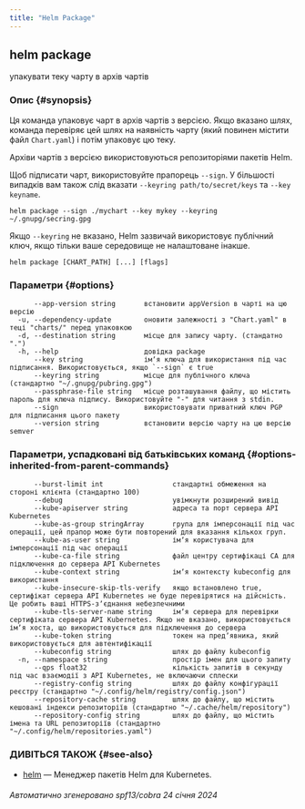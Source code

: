 ```yaml
---
title: "Helm Package"
---
```


## helm package

упакувати теку чарту в архів чартів

### Опис {#synopsis}

Ця команда упаковує чарт в архів чартів з версією. Якщо вказано шлях, команда перевіряє цей шлях на наявність чарту (який повинен містити файл `Chart.yaml`) і потім упаковує цю теку.

Архіви чартів з версією використовуються репозиторіями пакетів Helm.

Щоб підписати чарт, використовуйте прапорець `--sign`. У більшості випадків вам також слід вказати `--keyring path/to/secret/keys` та `--key keyname`.

```shell
helm package --sign ./mychart --key mykey --keyring ~/.gnupg/secring.gpg
```

Якщо `--keyring` не вказано, Helm зазвичай використовує публічний ключ, якщо тільки ваше середовище не налаштоване інакше.

```shell
helm package [CHART_PATH] [...] [flags]
```

### Параметри {#options}

```none
      --app-version string       встановити appVersion в чарті на цю версію
  -u, --dependency-update        оновити залежності з "Chart.yaml" в теці "charts/" перед упаковкою
  -d, --destination string       місце для запису чарту. (стандатно ".")
  -h, --help                     довідка package
      --key string               імʼя ключа для використання під час підписання. Використовується, якщо `--sign` є true
      --keyring string           місце для публічного ключа (стандартно "~/.gnupg/pubring.gpg")
      --passphrase-file string   місце розташування файлу, що містить пароль для ключа підпису. Використовуйте "-" для читання з stdin.
      --sign                     використовувати приватний ключ PGP для підписання цього пакету
      --version string           встановити версію чарту на цю версію semver
```

### Параметри, успадковані від батьківських команд {#options-inherited-from-parent-commands}

```none
      --burst-limit int                 стандартні обмеження на стороні клієнта (стандартно 100)
      --debug                           увімкнути розширений вивід
      --kube-apiserver string           адреса та порт сервера API Kubernetes
      --kube-as-group stringArray       група для імперсонації під час операції, цей прапор може бути повторений для вказання кількох груп.
      --kube-as-user string             імʼя користувача для імперсонації під час операції
      --kube-ca-file string             файл центру сертифікаці СА для підключення до сервера API Kubernetes
      --kube-context string             імʼя контексту kubeconfig для використання
      --kube-insecure-skip-tls-verify   якщо встановлено true, сертифікат сервера API Kubernetes не буде перевірятися на дійсність. Це робить ваші HTTPS-зʼєднання небезпечними
      --kube-tls-server-name string     імʼя сервера для перевірки сертифіката сервера API Kubernetes. Якщо не вказано, використовується імʼя хоста, що використовується для підключення до сервера
      --kube-token string               токен на предʼявника, який використовується для автентифікації
      --kubeconfig string               шлях до файлу kubeconfig
  -n, --namespace string                простір імен для цього запиту
      --qps float32                     кількість запитів в секунду під час взаємодії з API Kubernetes, не включаючи сплески
      --registry-config string          шлях до файлу конфігурації реєстру (стандартно "~/.config/helm/registry/config.json")
      --repository-cache string         шлях до файлу, що містить кешовані індекси репозиторіїв (стандартно "~/.cache/helm/repository")
      --repository-config string        шлях до файлу, що містить імена та URL репозиторіїв (стандартно "~/.config/helm/repositories.yaml")
```

### ДИВІТЬСЯ ТАКОЖ {#see-also}

* [helm](helm.md) — Менеджер пакетів Helm для Kubernetes.

###### Автоматично згенеровано spf13/cobra 24 січня 2024
